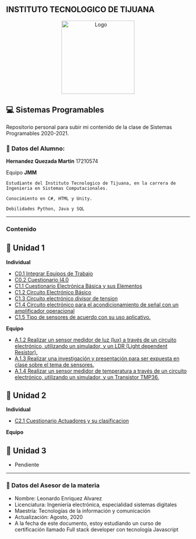 ## **INSTITUTO TECNOLOGICO DE TIJUANA**

<p align="center">
    <img alt="Logo" src="https://www.tijuana.tecnm.mx/wp-content/themes/tecnm/images/logo_TECT.png" width=200 height=200>
</p>

## :computer: **Sistemas Programables** 

Repositorio personal para subir mi contenido de la clase de Sistemas Programables 2020-2021.

### :necktie: **Datos del Alumno:**
**Hernandez Quezada Martin**  17210574

Equipo **JMM**
```
Estudiante del Instituto Tecnologico de Tijuana, en la carrera de Ingenieria en Sistemas Computacionales.

Conocimiento en C#, HTML y Unity.

Debilidades Python, Java y SQL
``` 

---


### Contenido 
## :green_book: Unidad 1
**Individual**
- [C0.1 Integrar Equipos de Trabajo](/blog/C0.1_HernandezQuezada_JMM.md)
- [C0.2 Cuestionario I4.0](/blog/C0.2_HernandezQuezada_jmm.md)
- [C1.1 Cuestionario Electrónica Básica y sus Elementos](/blog/C1.1_HernandezQuezada_JMM.md)
- [C1.2 Circuito Electrónico Básico](/blog/C1.2_HernandezQuezada_JMM.md) 
- [C1.3 Circuito electrónico divisor de tension](/blog/C1.3_HernandezQuezada_JMM.md)
- [C1.4 Circuito electrónico para el acondicionamiento de señal con un amplificador operacional](/blog/C1.4_HernandezQuezada_JMM.md)
- [C1.5 Tipo de sensores de acuerdo con su uso aplicativo.](/blog/C1.5_HernandezQuezada_JMM.md)

**Equipo**
- [A.1.2 Realizar un sensor medidor de luz (lux) a través de un circuito electrónico, utilizando un simulador, y un LDR (Light dependent Resistor).](/docs/A.1.2_HernandezQuezada_JMM.md)
- [A.1.3 Realizar una investigación y presentación para ser expuesta en clase sobre el tema de sensores.](/docs/A.1.3_HernandezQuezada_JMM.md)
- [A.1.4 Realizar un sensor medidor de temperatura a través de un circuito electrónico, utilizando un simulador, y un Transistor TMP36.](/docs/A.1.4_HernandezQuezada_JMM.md)  
## :blue_book: Unidad 2
**Individual**
- [C2.1 Cuestionario Actuadores y su clasificacion](/blog/C2.1_HernandezQuezada_JMM.md)


**Equipo**


## :orange_book: Unidad 3
- Pendiente

---
### :necktie: Datos del Asesor de la materia

* Nombre: Leonardo Enriquez Alvarez
* Licenciatura: Ingeniería electrónica, especialidad sistemas digitales
* Maestría: Tecnologías de la información y comunicación
* Actualización: Agosto, 2020
* A la fecha de este documento, estoy estudiando un curso de certificación llamado Full stack developer con tecnología Javascript
